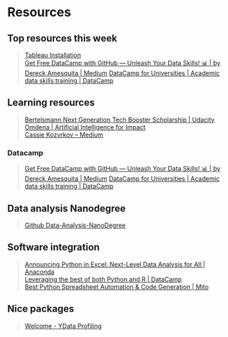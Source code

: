 # Resources

## Top resources this week   

> [Tableau Installation](https://public.tableau.com/s/)   
> [Get Free DataCamp with GitHub — Unleash Your Data Skills! 📊 | by Dereck Amesquita | Medium](https://amesquita.medium.com/get-free-datacamp-with-github-unleash-your-data-skills-35bb5b109744)
> [DataCamp for Universities | Academic data skills training | DataCamp](https://www.datacamp.com/universities)  

## Learning resources  

> [Bertelsmann Next Generation Tech Booster Scholarship | Udacity](https://www.udacity.com/scholarships/bertelsmann-next-generation-tech-booster)    
> [Omdena | Artificial Intelligence for Impact](https://www.omdena.com/)  
> [Cassie Kozyrkov – Medium](https://kozyrkov.medium.com/)

### Datacamp  

> [Get Free DataCamp with GitHub — Unleash Your Data Skills! 📊 | by Dereck Amesquita | Medium](https://amesquita.medium.com/get-free-datacamp-with-github-unleash-your-data-skills-35bb5b109744)
> [DataCamp for Universities | Academic data skills training | DataCamp](https://www.datacamp.com/universities)  

## Data analysis Nanodegree 

> [Github Data-Analysis-NanoDegree](https://github.com/santarabantoosoo/Data-Analysis-NanoDegree-2.0)

## Software integration 

> [Announcing Python in Excel: Next-Level Data Analysis for All | Anaconda](https://www.anaconda.com/blog/announcing-python-in-excel-next-level-data-analysis-for-all)   
> [Leveraging the best of both Python and R | DataCamp](https://www.datacamp.com/tutorial/using-both-python-r)  
> [Best Python Spreadsheet Automation & Code Generation | Mito](https://www.trymito.io/) 

## Nice packages  

> [Welcome - YData Profiling](https://docs.profiling.ydata.ai/latest/)



